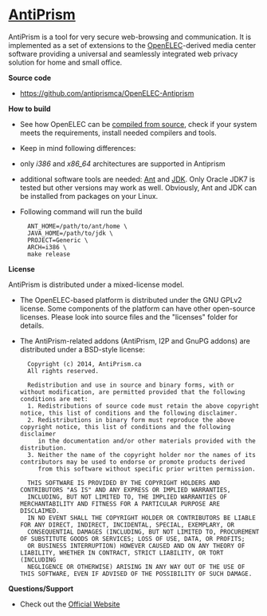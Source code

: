 
# [AntiPrism](http://antiprism.ca)

AntiPrism is a tool for very secure web-browsing and communication. 
It is implemented as a set of extensions to the [OpenELEC](http://www.openelec.tv)-derived media 
center software providing a universal and seamlessly integrated web privacy 
solution for home and small office. 

**Source code**

* https://github.com/antiprismca/OpenELEC-Antiprism

**How to build**

* See how OpenELEC can be [compiled from source](http://wiki.openelec.tv/index.php/Compile_from_source), 
check if your system meets the requirements, install needed compilers and tools.
* Keep in mind following differences:
 * only *i386* and *x86_64* architectures are supported in Antiprism
 * additional software tools are needed: [Ant](http://ant.apache.org/) and 
 [JDK](http://www.oracle.com/technetwork/java/javase/downloads/jdk7-downloads-1880260.html). Only Oracle JDK7 is tested
 but other versions may work as well. Obviously, Ant and JDK can be installed from packages on your Linux.
* Following command will run the build
 
        ANT_HOME=/path/to/ant/home \
        JAVA_HOME=/path/to/jdk \
        PROJECT=Generic \
        ARCH=i386 \
        make release 

**License**

AntiPrism is distributed under a mixed-license model.

* The OpenELEC-based platform is distributed under the GNU GPLv2 license. Some components of
the platform can have other open-source licenses. Please look into source files and the "licenses" folder for details.

* The AntiPrism-related addons (AntiPrism, I2P and GnuPG addons) are distributed under a BSD-style license:

        Copyright (c) 2014, AntiPrism.ca
        All rights reserved.

        Redistribution and use in source and binary forms, with or without modification, are permitted provided that the following conditions are met:
        1. Redistributions of source code must retain the above copyright notice, this list of conditions and the following disclaimer.
        2. Redistributions in binary form must reproduce the above copyright notice, this list of conditions and the following disclaimer 
           in the documentation and/or other materials provided with the distribution.
        3. Neither the name of the copyright holder nor the names of its contributors may be used to endorse or promote products derived 
           from this software without specific prior written permission.

        THIS SOFTWARE IS PROVIDED BY THE COPYRIGHT HOLDERS AND CONTRIBUTORS "AS IS" AND ANY EXPRESS OR IMPLIED WARRANTIES,
        INCLUDING, BUT NOT LIMITED TO, THE IMPLIED WARRANTIES OF MERCHANTABILITY AND FITNESS FOR A PARTICULAR PURPOSE ARE DISCLAIMED. 
        IN NO EVENT SHALL THE COPYRIGHT HOLDER OR CONTRIBUTORS BE LIABLE FOR ANY DIRECT, INDIRECT, INCIDENTAL, SPECIAL, EXEMPLARY, OR 
        CONSEQUENTIAL DAMAGES (INCLUDING, BUT NOT LIMITED TO, PROCUREMENT OF SUBSTITUTE GOODS OR SERVICES; LOSS OF USE, DATA, OR PROFITS; 
        OR BUSINESS INTERRUPTION) HOWEVER CAUSED AND ON ANY THEORY OF LIABILITY, WHETHER IN CONTRACT, STRICT LIABILITY, OR TORT (INCLUDING 
        NEGLIGENCE OR OTHERWISE) ARISING IN ANY WAY OUT OF THE USE OF THIS SOFTWARE, EVEN IF ADVISED OF THE POSSIBILITY OF SUCH DAMAGE.


**Questions/Support**

* Check out the [Official Website](http://antiprism.ca)


